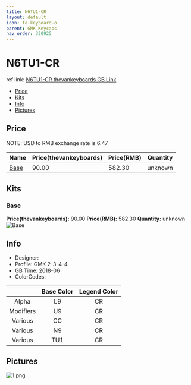 ```yaml
---
title: N6TU1-CR
layout: default
icon: fa-keyboard-o
parent: GMK Keycaps
nav_order: 320925
---
```


# N6TU1-CR

ref link: [N6TU1-CR thevankeyboards GB Link](https://thevankeyboards.com/products/pre-order-gmk-n6tu1-cr)

* [Price](#price)
* [Kits](#kits)
* [Info](#info)
* [Pictures](#pictures)


## Price  
NOTE: USD to RMB exchange rate is 6.47

| Name          | Price(thevankeyboards)    |  Price(RMB) | Quantity |
| ------------- | ------------ |  ---------- | -------- |
|[Base](#base)|90.00|582.30|unknown|


## Kits
### Base
**Price(thevankeyboards):** 90.00    **Price(RMB):** 582.30    **Quantity:** unknown  
<img src="{{ 'assets/images/gmk-keycaps/n6tu1-cr/kits_pics/base.png' | relative_url }}" alt="Base" class="image featured">


## Info
* Designer: 
* Profile: GMK 2-3-4-4
* GB Time: 2018-06
* ColorCodes:  

||Base Color      | Legend Color
|:-------------: |:-------------: | :------------:
|Alpha|L9|CR
|Modifiers|U9|CR
|Various|CC|CR
|Various|N9|CR
|Various|TU1|CR


## Pictures
<img src="{{ 'assets/images/gmk-keycaps/n6tu1-cr/rendering_pics/1.png' | relative_url }}" alt="1.png" class="image featured">

